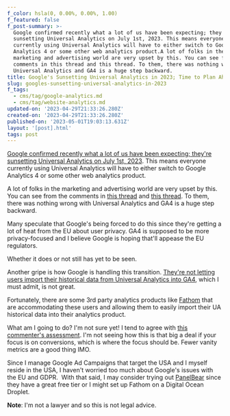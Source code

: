 ```yaml
---
f_color: hsla(0, 0.00%, 0.00%, 1.00)
f_featured: false
f_post-summary: >-
  Google confirmed recently what a lot of us have been expecting; they're
  sunsetting Universal Analytics on July 1st, 2023. This means everyone
  currently using Universal Analytics will have to either switch to Google
  Analytics 4 or some other web analytics product.A lot of folks in the
  marketing and advertising world are very upset by this. You can see from the
  comments in this thread and this thread. To them, there was nothing wrong with
  Universal Analytics and GA4 is a huge step backward.
title: Google's Sunsetting Universal Analytics in 2023; Time to Plan Ahead
slug: googles-sunsetting-universal-analytics-in-2023
f_tags:
  - cms/tag/google-analytics.md
  - cms/tag/website-analytics.md
updated-on: '2023-04-29T21:33:26.280Z'
created-on: '2023-04-29T21:33:26.280Z'
published-on: '2023-05-01T19:03:13.631Z'
layout: '[post].html'
tags: post
---
```


[Google confirmed recently what a lot of us have been expecting; they're sunsetting Universal Analytics on July 1st, 2023](https://support.google.com/analytics/answer/11583528?hl=en&ref=freak.marketing). This means everyone currently using Universal Analytics will have to either switch to Google Analytics 4 or some other web analytics product.

A lot of folks in the marketing and advertising world are very upset by this. You can see from the comments in [this thread](https://www.reddit.com/r/SEO/comments/tg2g91/google_sunsetting_universal_analytics_in_2023/?ref=freak.marketing) and [this thread](https://www.reddit.com/r/PPC/comments/tflign/gas_universal_analytics_will_stop_collecting_new/?ref=freak.marketing). To them, there was nothing wrong with Universal Analytics and GA4 is a huge step backward.

Many speculate that Google's being forced to do this since they're getting a lot of heat from the EU about user privacy. GA4 is supposed to be more privacy-focused and I believe Google is hoping that'll appease the EU regulators.

Whether it does or not still has yet to be seen.  

Another gripe is how Google is handling this transition. [They're not letting users import their historical data from Universal Analytics into GA4](https://usefathom.com/blog/google-analytics-importer?ref=freak.marketing), which I must admit, is not great.

Fortunately, there are some 3rd party analytics products like [Fathom](https://usefathom.com/?ref=freak.marketing) that are accommodating these users and allowing them to easily import their UA historical data into their analytics product.

What am I going to do? I'm not sure yet! I tend to agree with [this commenter's assessment](https://www.reddit.com/r/SEO/comments/tg2g91/comment/i138u98/?utm_source=share&utm_medium=web2x&context=3). I'm not seeing how this is that big a deal if your focus is on conversions, which is where the focus should be. Fewer vanity metrics are a good thing IMO.

Since I manage Google Ad Campaigns that target the USA and I myself reside in the USA, I haven't worried too much about Google's issues with the EU and GDPR.  With that said, I may consider trying out [PanelBear](https://panelbear.com/?ref=freak.marketing) since they have a great free tier or I might set up Fathom on a Digital Ocean Droplet.

**Note**: I'm not a lawyer and so this is not legal advice.
